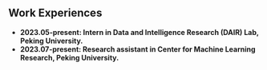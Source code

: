 ## Work Experiences

- **2023.05-present: Intern in Data and Intelligence Research (DAIR) Lab, Peking University.**
- **2023.07-present: Research assistant in Center for Machine Learning Research, Peking University.**